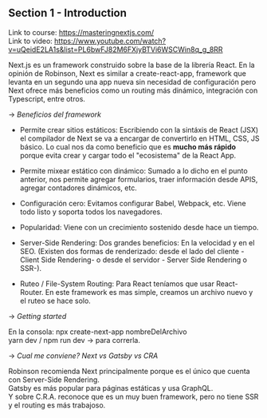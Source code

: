 ## Section 1 - Introduction

Link to course: https://masteringnextjs.com/ <br/>
Link to video: https://www.youtube.com/watch?v=uQeidE2LA1s&list=PL6bwFJ82M6FXjyBTVi6WSCWin8q_g_8RR <br/>

Next.js es un framework construido sobre la base de la librería React.
En la opinión de Robinson, Next es similar a create-react-app, framework que levanta en un segundo una app nueva sin necesidad de configuración pero Next ofrece más beneficios como un routing más dinámico, integración con Typescript, entre otros.

-> *Beneficios del framework*
- Permite crear sitios estáticos: Escribiendo con la sintáxis de React (JSX) el compilador de Next se va a encargar de convertirlo en HTML, CSS, JS básico. Lo cual nos da como beneficio que es **mucho más rápido** porque evita crear y cargar todo el "ecosistema" de la React App.

- Permite mixear estático con dinámico: Sumado a lo dicho en el punto anterior, nos permite agregar formularios, traer información desde APIS, agregar contadores dinámicos, etc.

- Configuración cero: Evitamos configurar Babel, Webpack, etc. Viene todo listo y soporta todos los navegadores.

- Popularidad: Viene con un crecimiento sostenido desde hace un tiempo.

- Server-Side Rendering: Dos grandes beneficios: En la velocidad y en el SEO. (Existen dos formas de renderizado: desde el lado del cliente -Client Side Rendering- o desde el servidor - Server Side Rendering o SSR-).

- Ruteo / File-System Routing: Para React teníamos que usar React-Router. En este framework es mas simple, creamos un archivo nuevo y el ruteo se hace solo.

-> *Getting started* <br/>

En la consola: npx create-next-app nombreDelArchivo <br/>
yarn dev / npm run dev → para correrla.

-> *Cual me conviene? Next vs Gatsby vs CRA* <br/>

Robinson recomienda Next principalmente porque es el único que cuenta con Server-Side Rendering. <br/>
Gatsby es más popular para páginas estáticas y usa GraphQL.<br/>
Y sobre C.R.A. reconoce que es un muy buen framework, pero no tiene SSR y el routing es más trabajoso.
